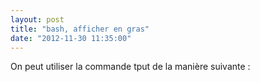 ```yaml
---
layout: post
title: "bash, afficher en gras"
date: "2012-11-30 11:35:00"
---
```

On peut utiliser la commande tput de la manière suivante :

<script src="https://pastebin.com/embed_js/gwjQquEZ"></script>

<div style="height: 0; overflow: hidden;">gras, bold, tput, echo
</div>
